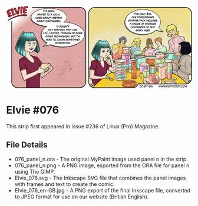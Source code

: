 ![Elvie comic strip #076](Elvie_076_en-GB.jpg)

Elvie #076
==========
This strip first appeared in issue #236 of Linux (Pro) Magazine.


File Details
------------
* 076_panel_n.ora     - The original MyPaint image used panel n in the strip.
* 076_panel_n.png     - A PNG image, exported from the ORA file for panel n using The GIMP.
* Elvie_076.svg       - The Inkscape SVG file that combines the panel images with frames and text to create the comic.
* Elvie_076_en-GB.jpg - A PNG export of the final Inkscape file, converted to JPEG format for use on our website (British English).

